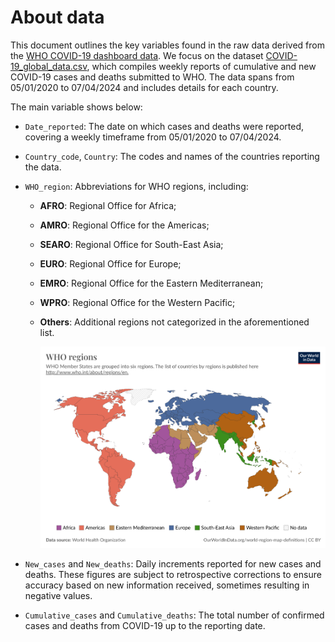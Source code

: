 # About data

This document outlines the key variables found in the raw data derived from the [WHO COVID-19 dashboard data](https://data.who.int/dashboards/covid19/data?n=c). We focus on the dataset [COVID-19_global_data.csv](COVID-19_global_data.csv), which compiles weekly reports of cumulative and new COVID-19 cases and deaths submitted to WHO. The data spans from 05/01/2020 to 07/04/2024 and includes details for each country.

The main variable shows below:

-   `Date_reported`: The date on which cases and deaths were reported, covering a weekly timeframe from 05/01/2020 to 07/04/2024.

-   `Country_code`, `Country`: The codes and names of the countries reporting the data.

-   `WHO_region`: Abbreviations for WHO regions, including:

    -   **AFRO**: Regional Office for Africa;

    -   **AMRO**: Regional Office for the Americas;

    -   **SEARO**: Regional Office for South-East Asia;

    -   **EURO**: Regional Office for Europe;

    -   **EMRO**: Regional Office for the Eastern Mediterranean;

    -   **WPRO**: Regional Office for the Western Pacific;

    -   **Others**: Additional regions not categorized in the aforementioned list.

        ![](who_regions.png)

-   `New_cases` and `New_deaths`: Daily increments reported for new cases and deaths. These figures are subject to retrospective corrections to ensure accuracy based on new information received, sometimes resulting in negative values.

-   `Cumulative_cases` and `Cumulative_deaths`: The total number of confirmed cases and deaths from COVID-19 up to the reporting date.
